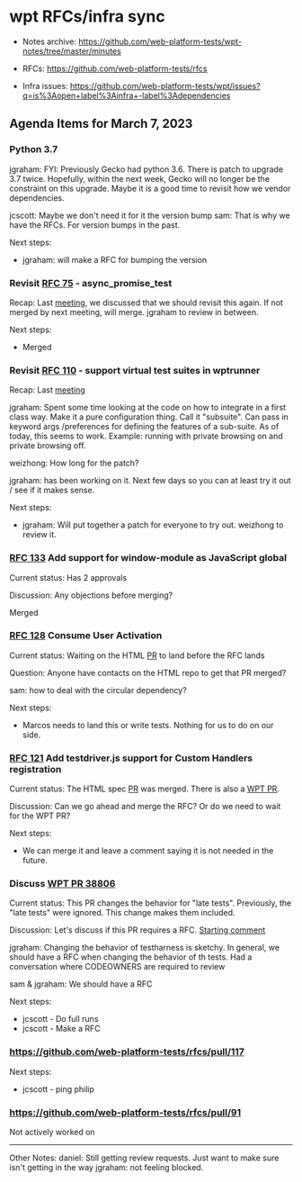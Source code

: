 # wpt RFCs/infra sync

* Notes archive: https://github.com/web-platform-tests/wpt-notes/tree/master/minutes

* RFCs: https://github.com/web-platform-tests/rfcs

* Infra issues: https://github.com/web-platform-tests/wpt/issues?q=is%3Aopen+label%3Ainfra+-label%3Adependencies

## Agenda Items for March 7, 2023

### Python 3.7
jgraham: FYI: Previously Gecko had python 3.6. There is patch to upgrade 3.7 twice. Hopefully, within the next week, Gecko will no longer be the constraint on this upgrade. Maybe it is a good time to revisit how we vendor dependencies.

jcscott: Maybe we don't need it for it the version bump
sam: That is why we have the RFCs. For version bumps in the past.

Next steps:
- jgraham: will make a RFC for bumping the version

### Revisit [RFC 75](https://github.com/web-platform-tests/rfcs/pull/75) - async_promise_test

Recap: Last [meeting](https://github.com/web-platform-tests/wpt-notes/blob/master/minutes/2023-02-07.md), we discussed that we should revisit this again. If not merged by next meeting, will merge. jgraham to review in between.

Next steps:
- Merged

### Revisit [RFC 110](https://github.com/web-platform-tests/rfcs/pull/110) - support virtual test suites in wptrunner

Recap: Last [meeting](https://github.com/web-platform-tests/wpt-notes/blob/master/minutes/2023-02-07.md#revisit-rfc-110-httpsgithubcomweb-platform-testsrfcspull110---support-virtual-test-suites-in-wptrunner)

jgraham: Spent some time looking at the code on how to integrate in a first class way. Make it a pure configuration thing. Call it "subsuite". Can pass in keyword args /preferences for defining the features of a sub-suite. As of today, this seems to work. Example: running with private browsing on and private browsing off.

weizhong: How long for the patch?

jgraham: has been working on it. Next few days so you can at least try it out / see if it makes sense.

Next steps:
- jgraham: Will put together a patch for everyone to try out. weizhong to review it.

### [RFC 133](https://github.com/web-platform-tests/rfcs/pull/133) Add support for window-module as JavaScript global
Current status: Has 2 approvals

Discussion: Any objections before merging?

Merged

### [RFC 128](https://github.com/web-platform-tests/rfcs/pull/128) Consume User Activation
Current status: Waiting on the HTML [PR](https://github.com/whatwg/html/pull/8609) to land before the RFC lands

Question: Anyone have contacts on the HTML repo to get that PR merged?

sam: how to deal with the circular dependency?

Next steps:
- Marcos needs to land this or write tests. Nothing for us to do on our side.

### [RFC 121](https://github.com/web-platform-tests/rfcs/pull/121) Add testdriver.js support for Custom Handlers registration
Current status: The HTML spec [PR](https://github.com/whatwg/html/pull/8267) was merged. There is also a [WPT PR](https://github.com/web-platform-tests/wpt/pull/35792).

Discussion: Can we go ahead and merge the RFC? Or do we need to wait for the WPT PR?

Next steps:
- We can merge it and leave a comment saying it is not needed in the future.

### Discuss [WPT PR 38806](https://github.com/web-platform-tests/wpt/pull/38806)
Current status: This PR changes the behavior for "late tests". Previously, the "late tests" were ignored. This change makes them included.

Discussion: Let's discuss if this PR requires a RFC. [Starting comment](https://github.com/web-platform-tests/wpt/pull/38806#pullrequestreview-1328576790)

jgraham: Changing the behavior of testharness is sketchy. In general, we should have a RFC when changing the behavior of th tests. Had a conversation where CODEOWNERS are required to review

sam & jgraham: We should have a RFC

Next steps:
- jcscott - Do full runs
- jcscott - Make a RFC

### https://github.com/web-platform-tests/rfcs/pull/117

Next steps:
- jcscott - ping philip

### https://github.com/web-platform-tests/rfcs/pull/91

Not actively worked on

---
Other Notes:
daniel: Still getting review requests. Just want to make sure isn't getting in the way 
jgraham: not feeling blocked.
